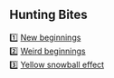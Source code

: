 ## Hunting Bites

1️⃣ [New beginnings](/01-NewBeginnings.md)    
2️⃣ [Weird beginnings](/02-WeirdBeginnings.md)    
3️⃣ [Yellow snowball effect](03-YellowSnowballEffect.md)
